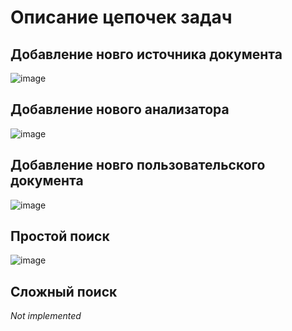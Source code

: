 #  Описание цепочек задач

## Добавление новго источника документа
![image](https://user-images.githubusercontent.com/30433199/55310020-1fe5da00-5468-11e9-87e7-9501084fe016.png)

## Добавление нового анализатора
![image](https://user-images.githubusercontent.com/30433199/55310063-3a1fb800-5468-11e9-9dda-607f817e4466.png)

## Добавление новго пользовательского документа
![image](https://user-images.githubusercontent.com/30433199/55310130-66d3cf80-5468-11e9-9dce-6bd64da4625d.png)

## Простой поиск
![image](https://user-images.githubusercontent.com/30433199/55310165-7c48f980-5468-11e9-8eca-58bc311cdb7e.png)

## Сложный поиск
_Not implemented_
